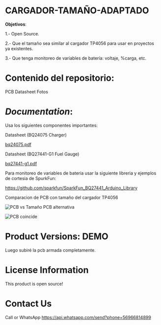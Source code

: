 # CARGADOR-TAMAÑO-ADAPTADO

**Objetivos**:

1.- Open Source.

2.- Que el tamaño sea similar al cargador TP4056 para usar en proyectos ya existentes.

3.- Que tenga monitoreo de variables de batería: voltaje, %carga, etc.


# **Contenido del repositorio**:

PCB
Datasheet
Fotos

# *Documentation*:

Usa los siguientes componentes importantes:

Datasheet (BQ24075 Charger)

[bq24075.pdf](https://github.com/SalgaCorp/CARGADOR-TAMAGNO-ADAPTADO/files/10971589/bq24075.pdf)

Datasheet (BQ27441-G1 Fuel Gauge)

[bq27441-g1.pdf](https://github.com/SalgaCorp/CARGADOR-TAMAGNO-ADAPTADO/files/10971591/bq27441-g1.pdf)


Para monitoreo de variables de batería usar la siguiente libreria y ejemplos de cortesia de SpurkFun:  

https://github.com/sparkfun/SparkFun_BQ27441_Arduino_Library


Comparacion de PCB con tamaño del cargador TP4056

![PCB vs Tamaño PCB alternativa](https://user-images.githubusercontent.com/40340747/225079221-6199d9de-2952-452b-9a14-d9a3a27c2178.jpeg)

![PCB coincide](https://user-images.githubusercontent.com/40340747/225079239-76fea418-7cf2-442e-9a2a-729af7d3c89c.jpeg)


# Product Versions: DEMO

Luego subiré la pcb armada completamente.

# License Information
This product is open source!

# Contact Us
Call or WhatsApp 
https://api.whatsapp.com/send?phone=56966814899
